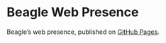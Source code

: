 # Beagle Web Presence

Beagle’s web presence, published on [GitHub Pages](https://Beagle-PSE.github.io/Beagle/branches/jGleitz-patch-1).